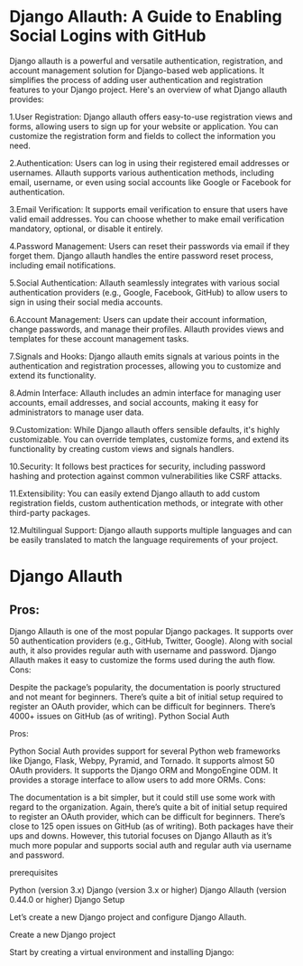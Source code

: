 # Django Allauth: A Guide to Enabling Social Logins with GitHub


Django allauth is a powerful and versatile authentication, registration, and account management solution for Django-based web applications. 
It simplifies the process of adding user authentication and registration features to your Django project. Here's an overview of what Django allauth provides:

1.User Registration: Django allauth offers easy-to-use registration views and forms, allowing users to sign up for your website or application. You can customize the registration form and fields to collect the information you need.

2.Authentication: Users can log in using their registered email addresses or usernames. Allauth supports various authentication methods, including email, username, or even using social accounts like Google or Facebook for authentication.

3.Email Verification: It supports email verification to ensure that users have valid email addresses. You can choose whether to make email verification mandatory, optional, or disable it entirely.

4.Password Management: Users can reset their passwords via email if they forget them. Django allauth handles the entire password reset process, including email notifications.

5.Social Authentication: Allauth seamlessly integrates with various social authentication providers (e.g., Google, Facebook, GitHub) to allow users to sign in using their social media accounts.

6.Account Management: Users can update their account information, change passwords, and manage their profiles. Allauth provides views and templates for these account management tasks.

7.Signals and Hooks: Django allauth emits signals at various points in the authentication and registration processes, allowing you to customize and extend its functionality.

8.Admin Interface: Allauth includes an admin interface for managing user accounts, email addresses, and social accounts, making it easy for administrators to manage user data.

9.Customization: While Django allauth offers sensible defaults, it's highly customizable. You can override templates, customize forms, and extend its functionality by creating custom views and signals handlers.

10.Security: It follows best practices for security, including password hashing and protection against common vulnerabilities like CSRF attacks.

11.Extensibility: You can easily extend Django allauth to add custom registration fields, custom authentication methods, or integrate with other third-party packages.

12.Multilingual Support: Django allauth supports multiple languages and can be easily translated to match the language requirements of your project.


# Django Allauth

## Pros:

Django Allauth is one of the most popular Django packages.
It supports over 50 authentication providers (e.g., GitHub, Twitter, Google).
Along with social auth, it also provides regular auth with username and password.
Django Allauth makes it easy to customize the forms used during the auth flow.
Cons:

Despite the package’s popularity, the documentation is poorly structured and not meant for beginners.
There’s quite a bit of initial setup required to register an OAuth provider, which can be difficult for beginners.
There’s 4000+ issues on GitHub (as of writing).
Python Social Auth

Pros:

Python Social Auth provides support for several Python web frameworks like Django, Flask, Webpy, Pyramid, and Tornado.
It supports almost 50 OAuth providers.
It supports the Django ORM and MongoEngine ODM.
It provides a storage interface to allow users to add more ORMs.
Cons:

The documentation is a bit simpler, but it could still use some work with regard to the organization.
Again, there’s quite a bit of initial setup required to register an OAuth provider, which can be difficult for beginners.
There’s close to 125 open issues on GitHub (as of writing).
Both packages have their ups and downs. However, this tutorial focuses on Django Allauth as it’s much more popular and supports social auth and regular auth via username and password.

prerequisites

Python (version 3.x)
Django (version 3.x or higher)
Django Allauth (version 0.44.0 or higher)
Django Setup

Let’s create a new Django project and configure Django Allauth.

Create a new Django project

Start by creating a virtual environment and installing Django:
